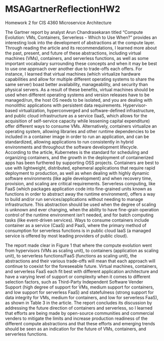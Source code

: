 # MSAGartnerReflectionHW2
Homework 2 for CIS 4360 Microservice Architecture

The Gartner report by analyst Arun Chandrasekaran titled “Compute Evolution: VMs, Containers, Serverless - Which to Use When?” provides an interesting look into the development of abstractions at the compute layer. Through reading the article and its recommendations, I learned more about the past, present, and future of these abstractions, including virtual machines (VMs), containers, and serverless functions, as well as some important vocabulary surrounding these concepts and when it may be best to use one approach over another due to trade-offs each offers. For instance, I learned that virtual machines (which virtualize hardware capabilities and allow for multiple different operating systems to share the same server) boast better availability, manageability, and security than physical servers. As a result of these benefits, virtual machines should be used when different operating systems and version releases have to be managed/run, the host OS needs to be isolated, and you are dealing with monolithic applications with persistent data requirements. Hypervisor-based virtualization, hyperconverged and software-defined infrastructure, and public cloud infrastructure as a service (IaaS, which allows for the acquisition of self-service capacity while lessening capital expenditure) offer different ways to consume VMs. Alternatively, containers virtualize an operating system, allowing libraries and other runtime dependencies to be included in a container image in order to run an application, and can be standardized, allowing applications to run consistently in hybrid environments and throughout the software development lifecycle. According to the article, Kubernetes is the standard for scheduling and organizing containers, and the growth in the deployment of containerized apps has been furthered by supporting OSS projects. Containers are best to use with lightweight, distributed, ephemeral applications that require rapid deployment to production, as well as when dealing with highly dynamic software environments (like agile development) and when recovery time, provision, and scaling are critical requirements. Serverless computing, like FaaS (which packages application code into fine-grained units known as functions in order to abstract away the runtime environment), offers a way to build and/or run services/applications without needing to manage infrastructure. This abstraction should be used when the degree of scaling is unknown and ever changing, when the ability to have fine-grain operation control of the runtime environment isn’t needed, and for batch computing tasks (like event-driven services). Ways to consume containers include container as a service (CaaS) and PaaS, where the primary method of consumption for serverless functions is in public cloud IaaS (a managed service is offered by most leading providers of public cloud). 

The report made clear in Figure 1 that where the compute evolution went from hypervisors (VMs as scaling unit), to containers (application as scaling unit), to serverless functions/FaaS (functions as scaling unit), the abstractions and their various trade-offs will mean that each approach will continue to coexist for the foreseeable future. Virtual machines, containers, and serverless FaaS each fit best with different application architecture and have a varying level of support or complexity when it comes to different selection factors, such as Third-Party Independent Software Vender Support (high degree of support for VMs, medium support for containers, and low support for serverless FaaS) and statefulness (strong support for data integrity for VMs, medium for containers, and low for serverless FaaS), as shown in Table 3 in the article. The report concludes its discussion by addressing the future direction of containers and serverless, so I learned that efforts are being made by open-source communities and commercial venders to mitigate the limits and increase production readiness of the different compute abstractions and that these efforts and emerging trends should be seen as an indication for the future of VMs, containers, and serverless functions.
